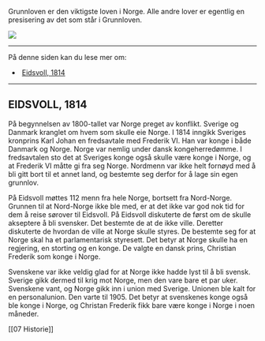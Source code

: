 Grunnloven er den viktigste loven i Norge. Alle andre lover er egentlig en presisering av det som står i Grunnloven.

![](https://cdn.kursoria.no/pensum/elements/pensum-for-samfunnskunnskapsproven-_yhtgrf.jpg)

---

På denne siden kan du lese mer om:

-    [Eidsvoll, 1814](https://app.norskkunnskap.no/pensum/rtehtr/hrxvp7/yhtgrf#eidsvoll-1814)

---

## EIDSVOLL, 1814

På begynnelsen av 1800-tallet var Norge preget av konflikt. Sverige og Danmark kranglet om hvem som skulle eie Norge. I 1814 inngikk Sveriges kronprins Karl Johan en fredsavtale med Frederik VI. Han var konge i både Danmark og Norge. Norge var nemlig under dansk kongeherredømme. I fredsavtalen sto det at Sveriges konge også skulle være konge i Norge, og at Frederik VI måtte gi fra seg Norge. Nordmenn var ikke helt fornøyd med å bli gitt bort til et annet land, og bestemte seg derfor for å lage sin egen grunnlov. 

På Eidsvoll møttes 112 menn fra hele Norge, bortsett fra Nord-Norge. Grunnen til at Nord-Norge ikke ble med, er at det ikke var god nok tid for dem å reise sørover til Eidsvoll. På Eidsvoll diskuterte de først om de skulle akseptere å bli svensker. Det bestemte de at de ikke ville. Deretter diskuterte de hvordan de ville at Norge skulle styres. De bestemte seg for at Norge skal ha et parlamentarisk styresett. Det betyr at Norge skulle ha en regjering, en storting og en konge. De valgte en dansk prins, Christian Frederik som konge i Norge.

Svenskene var ikke veldig glad for at Norge ikke hadde lyst til å bli svensk. Sverige gikk dermed til krig mot Norge, men den vare bare et par uker. Svenskene vant, og Norge gikk inn i union med Sverige. Unionen ble kalt for en personalunion. Den varte til 1905. Det betyr at svenskenes konge også ble konge i Norge, og Christan Frederik fikk bare være konge i Norge i noen måneder.


[[07 Historie]]